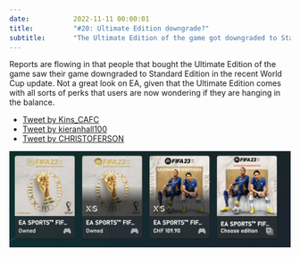 ```yaml
---
date: 			2022-11-11 00:00:01
title: 			"#20: Ultimate Edition downgrade?"
subtitle: 		"The Ultimate Edition of the game got downgraded to Standard Edition in the World Cup update."
---
```


Reports are flowing in that people that bought the Ultimate Edition of the game saw their game downgraded to Standard Edition in the recent World Cup update. Not a great look on EA, given that the Ultimate Edition comes with all sorts of perks that users are now wondering if they are hanging in the balance.

- [Tweet by Kins_CAFC](https://twitter.com/Kins_CAFC/status/1590403277446819840)
- [Tweet by kieranhall100](https://twitter.com/kieranhall100/status/1591026308477112320)
- [Tweet by CHRlSTOFERSON](https://twitter.com/CHRlSTOFERSON/status/1590676027134849024)

<img src="/assets/images/wcdowngrade.png" alt="Ultimate Edition got downgraded!"/>
